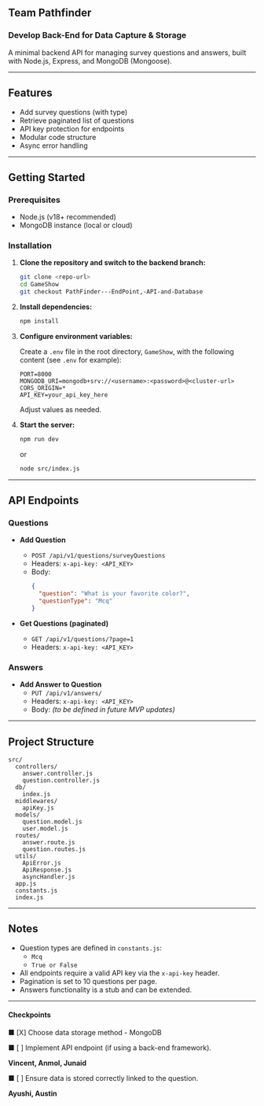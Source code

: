 ## Team Pathfinder

### Develop Back-End for Data Capture & Storage

A minimal backend API for managing survey questions and answers, built with Node.js, Express, and MongoDB (Mongoose).

---

## Features

- Add survey questions (with type)
- Retrieve paginated list of questions
- API key protection for endpoints
- Modular code structure
- Async error handling

---

## Getting Started

### Prerequisites

- Node.js (v18+ recommended)
- MongoDB instance (local or cloud)

### Installation

1. **Clone the repository and switch to the backend branch:**
   ```sh
   git clone <repo-url>
   cd GameShow
   git checkout PathFinder---EndPoint,-API-and-Database
   ```

2. **Install dependencies:**
   ```sh
   npm install
   ```

3. **Configure environment variables:**

   Create a `.env` file in the root directory, `GameShow`, with the following content (see `.env` for example):

   ```
   PORT=8000
   MONGODB_URI=mongodb+srv://<username>:<password>@<cluster-url>
   CORS_ORIGIN=*
   API_KEY=your_api_key_here
   ```

   Adjust values as needed.

4. **Start the server:**
   ```sh
   npm run dev
   ```
   or
   ```sh
   node src/index.js
   ```

---

## API Endpoints

### Questions

- **Add Question**
  - `POST /api/v1/questions/surveyQuestions`
  - Headers: `x-api-key: <API_KEY>`
  - Body:
    ```json
    {
      "question": "What is your favorite color?",
      "questionType": "Mcq"
    }
    ```

- **Get Questions (paginated)**
  - `GET /api/v1/questions/?page=1`
  - Headers: `x-api-key: <API_KEY>`

### Answers

- **Add Answer to Question**
  - `PUT /api/v1/answers/`
  - Headers: `x-api-key: <API_KEY>`
  - Body: *(to be defined in future MVP updates)*

---

## Project Structure

```
src/
  controllers/
    answer.controller.js
    question.controller.js
  db/
    index.js
  middlewares/
    apiKey.js
  models/
    question.model.js
    user.model.js
  routes/
    answer.route.js
    question.routes.js
  utils/
    ApiError.js
    ApiResponse.js
    asyncHandler.js
  app.js
  constants.js
  index.js
```

---

## Notes

- Question types are defined in `constants.js`:
  - `Mcq`
  - `True or False`
- All endpoints require a valid API key via the `x-api-key` header.
- Pagination is set to 10 questions per page.
- Answers functionality is a stub and can be extended.

---

#### Checkpoints

■ [X] Choose data storage method - MongoDB


■ [ ] Implement API endpoint (if using a back-end framework).

**Vincent, Anmol, Junaid**

■ [ ] Ensure data is stored correctly linked to the question.

**Ayushi, Austin**
